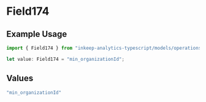 # Field174

## Example Usage

```typescript
import { Field174 } from "inkeep-analytics-typescript/models/operations";

let value: Field174 = "min_organizationId";
```

## Values

```typescript
"min_organizationId"
```